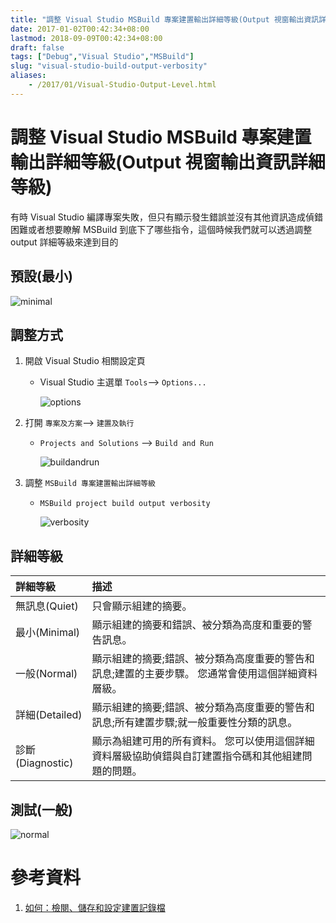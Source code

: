 ```yaml
---
title: "調整 Visual Studio MSBuild 專案建置輸出詳細等級(Output 視窗輸出資訊詳細等級)"
date: 2017-01-02T00:42:34+08:00
lastmod: 2018-09-09T00:42:34+08:00
draft: false
tags: ["Debug","Visual Studio","MSBuild"]
slug: "visual-studio-build-output-verbosity"
aliases:
    - /2017/01/Visual-Studio-Output-Level.html
---
```

# 調整 Visual Studio MSBuild 專案建置輸出詳細等級(Output 視窗輸出資訊詳細等級)
有時 Visual Studio 編譯專案失敗，但只有顯示發生錯誤並沒有其他資訊造成偵錯困難或者想要瞭解 MSBuild 到底下了哪些指令，這個時候我們就可以透過調整 output 詳細等級來達到目的

## 預設(最小)

![minimal](https://cloud.githubusercontent.com/assets/3851540/21678152/85b0c23c-d378-11e6-8b1e-e50557a5e581.png)


## 調整方式
1. 開啟 Visual Studio 相關設定頁
	- Visual Studio 主選單 `Tools`--> `Options...`
        
        ![options](https://cloud.githubusercontent.com/assets/3851540/21678153/85b25bba-d378-11e6-8d73-b7d4f1016b86.png)

2. 打開 `專案及方案`--> `建置及執行`
	- `Projects and Solutions` --> `Build and Run`
        
        ![buildandrun](https://cloud.githubusercontent.com/assets/3851540/21678154/85b2dc2a-d378-11e6-8774-e45fcc17e28f.png)

3. 調整 `MSBuild 專案建置輸出詳細等級`
	- `MSBuild project build output verbosity`
        
        ![verbosity](https://cloud.githubusercontent.com/assets/3851540/21678155/85b3f29a-d378-11e6-95af-fd8035a90fb1.png)

## 詳細等級

|詳細等級|描述|
|:---|:---|
|無訊息(Quiet)|只會顯示組建的摘要。|
|最小(Minimal)|顯示組建的摘要和錯誤、被分類為高度和重要的警告訊息。|
|一般(Normal)|顯示組建的摘要;錯誤、被分類為高度重要的警告和訊息;建置的主要步驟。  您通常會使用這個詳細資料層級。  |
|詳細(Detailed)|顯示組建的摘要;錯誤、被分類為高度重要的警告和訊息;所有建置步驟;就一般重要性分類的訊息。|
|診斷(Diagnostic)|顯示為組建可用的所有資料。  您可以使用這個詳細資料層級協助偵錯與自訂建置指令碼和其他組建問題的問題。  |

## 測試(一般)

![normal](https://cloud.githubusercontent.com/assets/3851540/21678156/85b9d14c-d378-11e6-82fc-00638643172d.png)

# 參考資料
1. [如何：檢閱、儲存和設定建置記錄檔](https://msdn.microsoft.com/ZH-TW/library/jj651643.aspx)